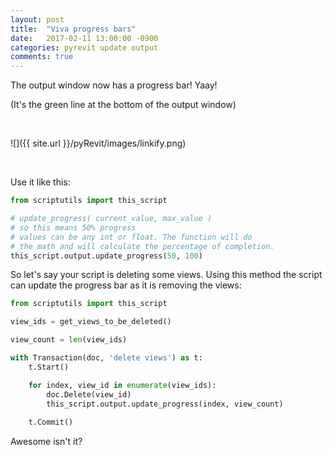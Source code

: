 ```yaml
---
layout: post
title:  "Viva progress bars"
date:   2017-02-11 13:00:00 -0900
categories: pyrevit update output
comments: true
---
```


The output window now has a progress bar! Yaay!

(It's the green line at the bottom of the output window)

&nbsp;

![]({{ site.url }}/pyRevit/images/linkify.png)

&nbsp;

Use it like this:

``` python
from scriptutils import this_script

# update_progress( current_value, max_value )
# so this means 50% progress
# values can be any int or float. The function will do
# the math and will calculate the percentage of completion.
this_script.output.update_progress(50, 100)
```


So let's say your script is deleting some views. Using this method the script can update the progress bar as it is removing the views:

``` python
from scriptutils import this_script

view_ids = get_views_to_be_deleted()

view_count = len(view_ids)

with Transaction(doc, 'delete views') as t:
	t.Start()

	for index, view_id in enumerate(view_ids):
		doc.Delete(view_id)
		this_script.output.update_progress(index, view_count)
		
	t.Commit()

```

Awesome isn't it?